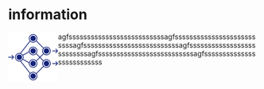 # information
<div><img src="https://github.com/lz1159435992/information/blob/master/%E6%B5%8B%E8%AF%95%E4%BA%BA%E5%91%98/001.png"/>agfssssssssssssssssssssssssssagfssssssssssssssssssssssssssagfssssssssssssssssssssssssssagfssssssssssssssssssssssssssagfssssssssssssssssssssssssssagfssssssssssssssssssssssssss</div>
<style type="text/css">
    div{
        margin: 0 auto;
        word-break: break-word;
    }
    img{
        width: 100px;
        height: 100px;
        float: left;
    }
    
![RUNOOB 图标](https://github.com/lz1159435992/information/blob/master/%E6%B5%8B%E8%AF%95%E4%BA%BA%E5%91%98/001.png)

<img src="https://github.com/lz1159435992/information/blob/master/%E6%B5%8B%E8%AF%95%E4%BA%BA%E5%91%98/001.png" width = 30% height = 30%  align = left/>skjdnaksjdkasjdhkasjhdkasjhdkasjhdkasjhdkajshfkasjhfkasjhfkasf

[申请表](https://github.com/lz1159435992/information/blob/master/%E6%B5%8B%E8%AF%95%E4%BA%BA%E5%91%98/001.doc)
